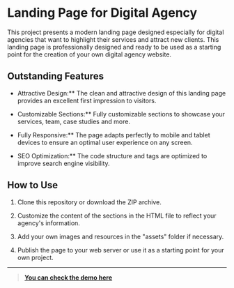 
#  Landing Page for Digital Agency

This project presents a modern landing page designed especially for digital agencies that want to highlight their services and attract new clients. This landing page is professionally designed and ready to be used as a starting point for the creation of your own digital agency website.

##  Outstanding Features

- Attractive Design:** The clean and attractive design of this landing page provides an excellent first impression to visitors.

- Customizable Sections:** Fully customizable sections to showcase your services, team, case studies and more.  

- Fully Responsive:** The page adapts perfectly to mobile and tablet devices to ensure an optimal user experience on any screen.

- SEO Optimization:** The code structure and tags are optimized to improve search engine visibility.

  

##  How to Use

1. Clone this repository or download the ZIP archive.

2. Customize the content of the sections in the HTML file to reflect your agency's information.

3. Add your own images and resources in the "assets" folder if necessary.

4. Publish the page to your web server or use it as a starting point for your own project.
  
---

> [**You can check the demo  here**]()

